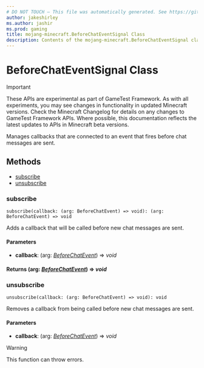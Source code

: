 ```yaml
---
# DO NOT TOUCH — This file was automatically generated. See https://github.com/Mojang/MinecraftScriptingApiDocsGenerator to modify descriptions, examples, etc.
author: jakeshirley
ms.author: jashir
ms.prod: gaming
title: mojang-minecraft.BeforeChatEventSignal Class
description: Contents of the mojang-minecraft.BeforeChatEventSignal class.
---
```

# BeforeChatEventSignal Class
>[!IMPORTANT]
>These APIs are experimental as part of GameTest Framework. As with all experiments, you may see changes in functionality in updated Minecraft versions. Check the Minecraft Changelog for details on any changes to GameTest Framework APIs. Where possible, this documentation reflects the latest updates to APIs in Minecraft beta versions.

Manages callbacks that are connected to an event that fires before chat messages are sent.


## Methods
- [subscribe](#subscribe)
- [unsubscribe](#unsubscribe)
  
### **subscribe**
`
subscribe(callback: (arg: BeforeChatEvent) => void): (arg: BeforeChatEvent) => void
`

Adds a callback that will be called before new chat messages are sent.
#### **Parameters**
- **callback**: (arg: [*BeforeChatEvent*](BeforeChatEvent.md)) => *void*

#### **Returns** (arg: [*BeforeChatEvent*](BeforeChatEvent.md)) => *void*


### **unsubscribe**
`
unsubscribe(callback: (arg: BeforeChatEvent) => void): void
`

Removes a callback from being called before new chat messages are sent.
#### **Parameters**
- **callback**: (arg: [*BeforeChatEvent*](BeforeChatEvent.md)) => *void*


> [!WARNING]
> This function can throw errors.


